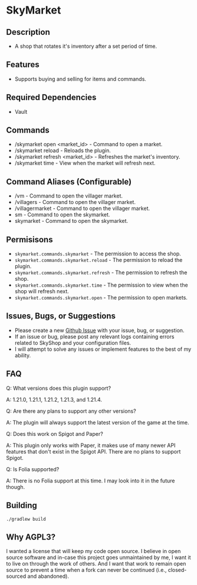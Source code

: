 # SkyMarket
## Description
* A shop that rotates it's inventory after a set period of time.
## Features
* Supports buying and selling for items and commands.
## Required Dependencies
* Vault
## Commands
- /skymarket open <market_id> - Command to open a market.
- /skymarket reload - Reloads the plugin.
- /skymarket refresh <market_id> - Refreshes the market's inventory.
- /skymarket time <time> - View when the market will refresh next.
## Command Aliases (Configurable)
- /vm - Command to open the villager market.
- /villagers - Command to open the villager market.
- /villagermarket - Command to open the villager market.
- sm - Command to open the skymarket.
- skymarket - Command to open the skymarket.
## Permisisons
- `skymarket.commands.skymarket` - The permission to access the shop.
- `skymarket.commands.skymarket.reload` - The permission to reload the plugin.
- `skymarket.commands.skymarket.refresh` - The permission to refresh the shop.
- `skymarket.commands.skymarket.time` - The permission to view when the shop will refresh next.
- `skymarket.commands.skymarket.open` - The permission to open markets.
## Issues, Bugs, or Suggestions
* Please create a new [Github Issue](https://github.com/lukesky19/SkyMarket/issues) with your issue, bug, or suggestion.
* If an issue or bug, please post any relevant logs containing errors related to SkyShop and your configuration files.
* I will attempt to solve any issues or implement features to the best of my ability.
## FAQ
Q: What versions does this plugin support?

A: 1.21.0, 1.21.1, 1.21.2, 1.21.3, and 1.21.4.

Q: Are there any plans to support any other versions?

A: The plugin will always support the latest version of the game at the time.

Q: Does this work on Spigot and Paper?

A: This plugin only works with Paper, it makes use of many newer API features that don't exist in the Spigot API. There are no plans to support Spigot.

Q: Is Folia supported?

A: There is no Folia support at this time. I may look into it in the future though.

## Building
```./gradlew build```

## Why AGPL3?
I wanted a license that will keep my code open source. I believe in open source software and in-case this project goes unmaintained by me, I want it to live on through the work of others. And I want that work to remain open source to prevent a time when a fork can never be continued (i.e., closed-sourced and abandoned).
